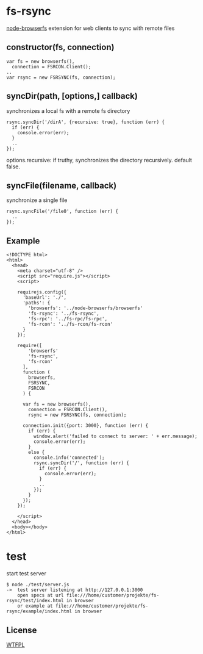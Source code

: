 # fs-rsync

[node-browserfs](https://github.com/kruemelo/node-browserfs) extension for web clients to sync with remote files

## constructor(fs, connection)

```
var fs = new browserfs(), 
  connection = FSRCON.Client();
..  
var rsync = new FSRSYNC(fs, connection);
```

## syncDir(path, [options,] callback)

synchronizes a local fs with a remote fs directory

```
rsync.syncDir('/dirA', {recursive: true}, function (err) {
  if (err) {
    console.error(err);
  }
  ..
});
```

options.recursive: if truthy, synchronizes the directory recursively. default false.

## syncFile(filename, callback)

synchronize a single file

```
rsync.syncFile('/file0', function (err) {
  ..
});
```

## Example

```
<!DOCTYPE html>
<html>
  <head>
    <meta charset="utf-8" />
    <script src="require.js"></script>
    <script>

    requirejs.config({
      'baseUrl': './',
      'paths': {
        'browserfs': '../node-browserfs/browserfs'
        'fs-rsync': '../fs-rsync',
        'fs-rpc': '../fs-rpc/fs-rpc',
        'fs-rcon': '../fs-rcon/fs-rcon'
      }
    });

    require([
        'browserfs'
        'fs-rsync',
        'fs-rcon'
      ], 
      function (
        browserfs, 
        FSRSYNC,
        FSRCON
      ) {

      var fs = new browserfs(), 
        connection = FSRCON.Client(),
        rsync = new FSRSYNC(fs, connection);

      connection.init({port: 3000}, function (err) {
        if (err) {
          window.alert('failed to connect to server: ' + err.message);
          console.error(err);
        }
        else {
          console.info('connected');
          rsync.syncDir('/', function (err) {
            if (err) {
              console.error(err);
            }
            ..
          });
        }
      });
    });

    </script>
  </head>
  <body></body>
</html>        
```

# test

start test server

```
$ node ./test/server.js
->  test server listening at http://127.0.0.1:3000
    open specs at url file:///home/customer/projekte/fs-rsync/test/index.html in browser
    or example at file:///home/customer/projekte/fs-rsync/example/index.html in browser

```

License
-------
[WTFPL](http://www.wtfpl.net/)
